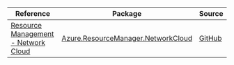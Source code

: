 | Reference | Package | Source |
|---|---|---|
|[Resource Management - Network Cloud](resourcemanager.networkcloud-readme.md)|[Azure.ResourceManager.NetworkCloud](https://www.nuget.org/packages/Azure.ResourceManager.NetworkCloud)|[GitHub](https://github.com/Azure/azure-sdk-for-net/blob/main/sdk/networkcloud/Azure.ResourceManager.NetworkCloud)|
